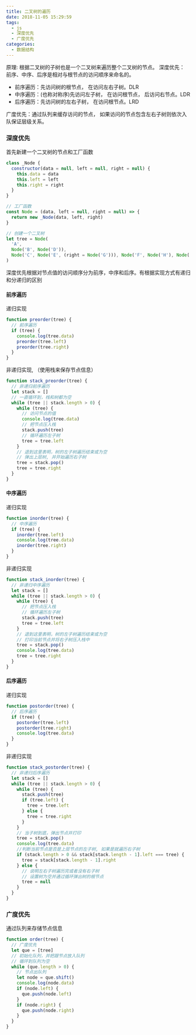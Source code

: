 ```yaml
---
title: 二叉树的遍历
date: 2018-11-05 15:29:59
tags:
  - js
  - 深度优先
  - 广度优先
categories:
  - 数据结构
---
```


原理: 根据二叉树的子树也是一个二叉树来遍历整个二叉树的节点。
深度优先： 前序、中序、后序是相对与根节点的访问顺序来命名的。

- 前序遍历：先访问树的根节点， 在访问左右子树。DLR
- 中序遍历：(也称对称序)先访问左子树， 在访问根节点， 后访问右节点。LDR
- 后序遍历：先访问树的左右子树， 在访问根节点。LRD

广度优先：通过队列来缓存访问的节点， 如果访问的节点包含左右子树则依次入队保证层级关系。

<!--more-->

### 深度优先

首先新建一个二叉树的节点和工厂函数

```js
class _Node {
  constructor(data = null, left = null, right = null) {
    this.data = data
    this.left = left
    this.right = right
  }
}

// 工厂函数
const Node = (data, left = null, right = null) => {
  return new _Node(data, left, right)
}

// 创建一个二叉树
let tree = Node(
  'A',
  Node('B', Node('D')),
  Node('C', Node('E', (right = Node('G'))), Node('F', Node('H'), Node('I')))
)
```

深度优先根据对节点值的访问顺序分为前序，中序和后序。有根据实现方式有递归和分递归的区别

#### 前序遍历

递归实现

```js
function preorder(tree) {
  // 前序遍历
  if (tree) {
    console.log(tree.data)
    preorder(tree.left)
    preorder(tree.right)
  }
}
```

非递归实现, （使用栈来保存节点信息）

```js
function stack_preorder(tree) {
  // 非递归前序遍历
  let stack = []
  // 一直循环到，栈和树都为空
  while (tree || stack.length > 0) {
    while (tree) {
      // 访问节点的值
      console.log(tree.data)
      // 把节点压入栈
      stack.push(tree)
      // 循环遍历左子树
      tree = tree.left
    }
    // 退到这里表明，树的左子树遍历结束或为空
    // 弹出上层树, 并开始遍历右子树
    tree = stack.pop()
    tree = tree.right
  }
}
```

#### 中序遍历

递归实现

```js
function inorder(tree) {
  // 中序遍历
  if (tree) {
    inorder(tree.left)
    console.log(tree.data)
    inorder(tree.right)
  }
}
```

非递归实现

```js
function stack_inorder(tree) {
  // 非递归中序遍历
  let stack = []
  while (tree || stack.length > 0) {
    while (tree) {
      // 把节点压入栈
      // 循环遍历左子树
      stack.push(tree)
      tree = tree.left
    }
    // 退到这里表明，树的左子树遍历结束或为空
    // 打印当前节点并将右子树压入栈中
    tree = stack.pop()
    console.log(tree.data)
    tree = tree.right
  }
}
```

#### 后序遍历

递归实现

```js
function postorder(tree) {
  // 后序遍历
  if (tree) {
    postorder(tree.left)
    postorder(tree.right)
    console.log(tree.data)
  }
}
```

非递归实现

```js
function stack_postorder(tree) {
  // 非递归后序遍历
  let stack = []
  while (tree || stack.length > 0) {
    while (tree) {
      stack.push(tree)
      if (tree.left) {
        tree = tree.left
      } else {
        tree = tree.right
      }
    }
    // 当子树到底，弹出节点并打印
    tree = stack.pop()
    console.log(tree.data)
    //判断当前节点是否是上层节点的左子树, 如果是就遍历右子树
    if (stack.length > 0 && stack[stack.length - 1].left === tree) {
      tree = stack[stack.length - 1].right
    } else {
      // 说明左右子树遍历完或者没有右子树
      // 设置树为空并通过循环弹出树的根节点
      tree = null
    }
  }
}
```

### 广度优先

通过队列来存储节点信息

```js
function order(tree) {
  // 广度优先
  let que = [tree]
  // 初始化队列，并把跟节点放入队列
  // 循环到队列为空
  while (que.length > 0) {
    // 节点出队列
    let node = que.shift()
    console.log(node.data)
    if (node.left) {
      que.push(node.left)
    }
    if (node.right) {
      que.push(node.right)
    }
  }
}
```

